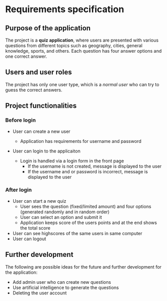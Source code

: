 # Requirements specification

## Purpose of the application
The project is a **quiz application**, where users are presented with various questions from different topics such as geography, cities, general knowledge, sports, and others. Each question has four answer options and one correct answer.

## Users and user roles
The project has only one user type, which is a *normal user* who can try to guess the correct answers.

## Project functionalities

### Before login
* User can create a new user 
  * Application has requirements for username and password
  
* User can login to the applicaiton 
  * Login is handled via a login form in the front page 
    * If the username is not created, message is displayed to the user 
    * If the username and or password is incorrect, message is displayed to the user
  
### After login
* User can start a new quiz 
  * User sees the question (fixed/limited amount) and four options (generated randomly and in random order) 
  * User can select an option and submit it 
  * Application keeps score of the users points and at the end shows the total score 
* User can see highscores of the same users in same computer 
* User can logout 

## Further development

The following are possible ideas for the future and further development for the application:
* Add admin user who can create new questions
* Use artificial intelligence to generate the questions
* Deleting the user account
